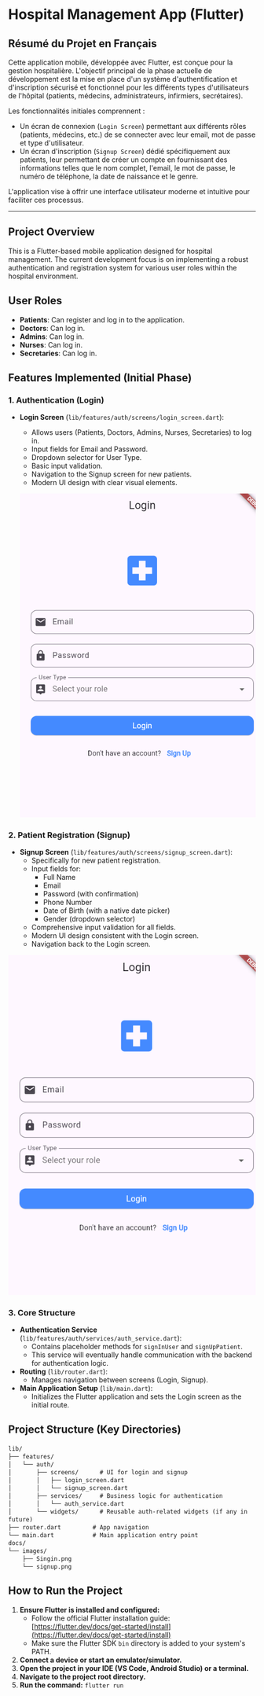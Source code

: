 # Hospital Management App (Flutter)

## Résumé du Projet en Français

Cette application mobile, développée avec Flutter, est conçue pour la gestion hospitalière. L'objectif principal de la phase actuelle de développement est la mise en place d'un système d'authentification et d'inscription sécurisé et fonctionnel pour les différents types d'utilisateurs de l'hôpital (patients, médecins, administrateurs, infirmiers, secrétaires).

Les fonctionnalités initiales comprennent :

*   Un écran de connexion (`Login Screen`) permettant aux différents rôles (patients, médecins, etc.) de se connecter avec leur email, mot de passe et type d'utilisateur.
*   Un écran d'inscription (`Signup Screen`) dédié spécifiquement aux patients, leur permettant de créer un compte en fournissant des informations telles que le nom complet, l'email, le mot de passe, le numéro de téléphone, la date de naissance et le genre.

L'application vise à offrir une interface utilisateur moderne et intuitive pour faciliter ces processus.

---

## Project Overview

This is a Flutter-based mobile application designed for hospital management. The current development focus is on implementing a robust authentication and registration system for various user roles within the hospital environment.

## User Roles

-   **Patients**: Can register and log in to the application.
-   **Doctors**: Can log in.
-   **Admins**: Can log in.
-   **Nurses**: Can log in.
-   **Secretaries**: Can log in.

## Features Implemented (Initial Phase)

### 1. Authentication (Login)

-   **Login Screen** (`lib/features/auth/screens/login_screen.dart`):
    -   Allows users (Patients, Doctors, Admins, Nurses, Secretaries) to log in.
    -   Input fields for Email and Password.
    -   Dropdown selector for User Type.
    -   Basic input validation.
    -   Navigation to the Signup screen for new patients.
    -   Modern UI design with clear visual elements.

    ![Singin](./images/Singin.png)

### 2. Patient Registration (Signup)

-   **Signup Screen** (`lib/features/auth/screens/signup_screen.dart`):
    -   Specifically for new patient registration.
    -   Input fields for:
        -   Full Name
        -   Email
        -   Password (with confirmation)
        -   Phone Number
        -   Date of Birth (with a native date picker)
        -   Gender (dropdown selector)
    -   Comprehensive input validation for all fields.
    -   Modern UI design consistent with the Login screen.
    -   Navigation back to the Login screen.

![Singup](./images/Singin.png)

### 3. Core Structure

-   **Authentication Service** (`lib/features/auth/services/auth_service.dart`):
    -   Contains placeholder methods for `signInUser` and `signUpPatient`.
    -   This service will eventually handle communication with the backend for authentication logic.
-   **Routing** (`lib/router.dart`):
    -   Manages navigation between screens (Login, Signup).
-   **Main Application Setup** (`lib/main.dart`):
    -   Initializes the Flutter application and sets the Login screen as the initial route.

## Project Structure (Key Directories)

```
lib/
├── features/
│   └── auth/
│       ├── screens/      # UI for login and signup
│       │   ├── login_screen.dart
│       │   └── signup_screen.dart
│       ├── services/     # Business logic for authentication
│       │   └── auth_service.dart
│       └── widgets/      # Reusable auth-related widgets (if any in future)
├── router.dart         # App navigation
└── main.dart           # Main application entry point
docs/
└── images/
    ├── Singin.png
    └── signup.png
```

## How to Run the Project

1.  **Ensure Flutter is installed and configured:**
    -   Follow the official Flutter installation guide: [https://flutter.dev/docs/get-started/install](https://flutter.dev/docs/get-started/install)
    -   Make sure the Flutter SDK `bin` directory is added to your system's PATH.
2.  **Connect a device or start an emulator/simulator.**
3.  **Open the project in your IDE (VS Code, Android Studio) or a terminal.**
4.  **Navigate to the project root directory.**
5.  **Run the command:** `flutter run`

